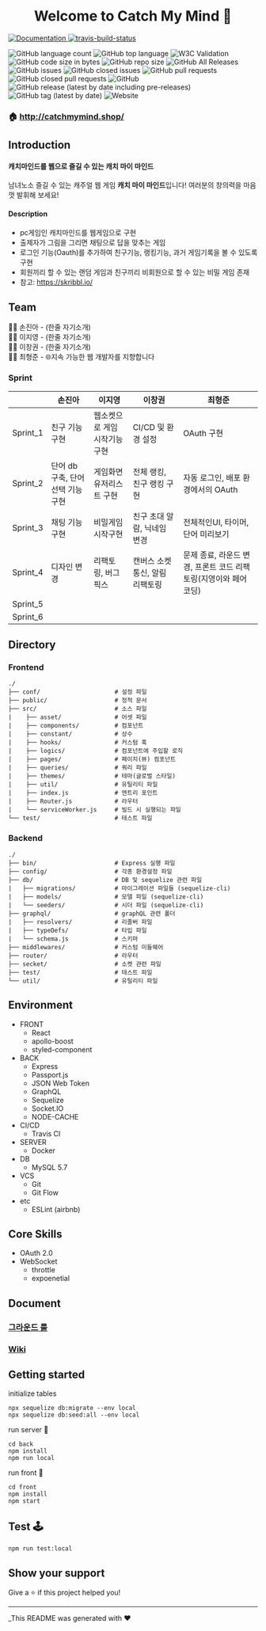 <h1 align="center">Welcome to Catch My Mind 🎄</h1>
<p>
  <a href="https://github.com/connect-foundation/2019-15/wiki" target="_blank">
    <img alt="Documentation" src="https://img.shields.io/badge/documentation-yes-brightgreen.svg" />
  </a>
  <a href="https://travis-ci.org/connect-foundation/2019-15" target="_blank">
    <img alt="travis-build-status" src="https://travis-ci.org/connect-foundation/2019-15.svg?branch=master" />
  </a>
</p>

![GitHub language count](https://img.shields.io/github/languages/count/connect-foundation/2019-15)
![GitHub top language](https://img.shields.io/github/languages/top/connect-foundation/2019-15)
![W3C Validation](https://img.shields.io/w3c-validation/html?preset=HTML%2C%20SVG%201.1%2C%20MathML%203.0&targetUrl=http%3A%2F%2Fcatchmymind.shop)
![GitHub code size in bytes](https://img.shields.io/github/languages/code-size/connect-foundation/2019-15)
![GitHub repo size](https://img.shields.io/github/repo-size/connect-foundation/2019-15)
![GitHub All Releases](https://img.shields.io/github/downloads/connect-foundation/2019-15/total)
![GitHub issues](https://img.shields.io/github/issues/connect-foundation/2019-15)
![GitHub closed issues](https://img.shields.io/github/issues-closed/connect-foundation/2019-15)
![GitHub pull requests](https://img.shields.io/github/issues-pr/connect-foundation/2019-15)
![GitHub closed pull requests](https://img.shields.io/github/issues-pr-closed/connect-foundation/2019-15)
![GitHub](https://img.shields.io/github/license/connect-foundation/2019-15)
![GitHub release (latest by date including pre-releases)](https://img.shields.io/github/v/release/connect-foundation/2019-15?include_prereleases)
![GitHub tag (latest by date)](https://img.shields.io/github/v/tag/connect-foundation/2019-15)
![Website](https://img.shields.io/website?url=http%3A%2F%2Fcatchmymind.shop)

### :house: http://catchmymind.shop/

## Introduction

#### 캐치마인드를 웹으로 즐길 수 있는 캐치 마이 마인드
남녀노소 즐길 수 있는 캐주얼 웹 게임 **캐치 마이 마인드**입니다!
여러분의 창의력을 마음껏 발휘해 보세요!

#### Description
- pc게임인 캐치마인드를 웹게임으로 구현
- 출제자가 그림을 그리면 채팅으로 답을 맞추는 게임
- 로그인 기능(Oauth)를 추가하여 친구기능, 랭킹기능, 과거 게임기록을 볼 수 있도록 구현
- 회원끼리 할 수 있는 랜덤 게임과 친구끼리 비회원으로 할 수 있는 비밀 게임 존재
- 참고: https://skribbl.io/

## Team
🙎‍♀️ 손진아 - (한줄 자기소개)  
💁‍♂️ 이지영 - (한줄 자기소개)  
🤷‍♂️ 이창권 - (한줄 자기소개)  
🙋‍♂️ 최형준 - 🌐지속 가능한 웹 개발자를 지향합니다  

### Sprint
|          | 손진아                     | 이지영             | 이창권             | 최형준                    |
| -------- | ----------------------- | --------------- | --------------- | ---------------------- |
| Sprint_1 | 친구 기능 구현             | 웹소켓으로 게임시작기능 구현 | CI/CD 및 환경 설정   | OAuth 구현               |
| Sprint_2 | 단어 db 구축, 단어 선택 기능 구현 | 게임화면 유저리스트 구현   | 전체 랭킹, 친구 랭킹 구현 | 자동 로그인, 배포 환경에서의 OAuth |
| Sprint_3 | 채팅 기능 구현                       |비밀게임 시작구현                 | 친구 초대 알람, 닉네임 변경 | 전체적인UI, 타이머, 단어 미리보기  |
| Sprint_4 | 디자인 변경  | 리팩토링, 버그픽스    | 캔버스 소켓 통신, 알림 리팩토링 |  문제 종료, 라운드 변경, 프론트 코드 리팩토링(지영이와 페어 코딩) |
| Sprint_5 |                         |                 |                 |                        |
| Sprint_6 |                         |                 |                 |                        |

## Directory
### Frontend
```
./
├── conf/                     # 설정 파일
├── public/                   # 정적 문서 
├── src/                      # 소스 파일
|    ├── asset/               # 어셋 파일 
|    ├── components/          # 컴포넌트
|    ├── constant/            # 상수
|    ├── hooks/               # 커스텀 훅
|    ├── logics/              # 컴포넌트에 주입할 로직
|    ├── pages/               # 페이지(뷰) 컴포넌트
|    ├── queries/             # 쿼리 파일
|    ├── themes/              # 테마(글로벌 스타일)
|    ├── util/                # 유틸리티 파일
|    ├── index.js             # 엔트리 포인트
|    ├── Router.js            # 라우터
|    └── serviceWorker.js     # 빌드 시 실행되는 파일
└── test/                     # 테스트 파일
```

### Backend
```
./
├── bin/                      # Express 실행 파일
├── config/                   # 각종 환경설정 파일
├── db/                       # DB 및 sequelize 관련 파일
|   ├── migrations/           # 마이그레이션 파일들 (sequelize-cli)
|   ├── models/               # 모델 파일 (sequelize-cli)
|   └── seeders/              # 시더 파일 (sequelize-cli)    
├── graphql/                  # graphQL 관련 폴더
|   ├── resolvers/            # 리졸버 파일
|   ├── typeDefs/             # 타입 파일
|   └── schema.js             # 스키마
├── middlewares/              # 커스텀 미들웨어
├── router/                   # 라우터
├── secket/                   # 소켓 관련 파일
├── test/                     # 테스트 파일
└── util/                     # 유틸리티 파일
```


## Environment
- FRONT
    - React
    - apollo-boost
    - styled-component
- BACK
    - Express
    - Passport.js
    - JSON Web Token
    - GraphQL
    - Sequelize
    - Socket.IO
    - NODE-CACHE
- CI/CD
    - Travis CI
- SERVER
    - Docker
- DB
    - MySQL 5.7
- VCS
    - Git
    - Git Flow
- etc
    - ESLint (airbnb)
    
## Core Skills
- OAuth 2.0
- WebSocket
    - throttle
    - expoenetial 
    
## Document
### [그라운드 룰](https://github.com/connect-foundation/2019-15/wiki/%EA%B7%B8%EB%9D%BC%EC%9A%B4%EB%93%9C-%EB%A3%B0)

### [Wiki](https://github.com/connect-foundation/2019-15/wiki)

## Getting started


initialize tables

```
npx sequelize db:migrate --env local
npx sequelize db:seed:all --env local
```

run server 🐳

```
cd back
npm install
npm run local
```


run front 🎄

```
cd front
npm install
npm start
```

## Test 🕹

```
npm run test:local
```

## Show your support


Give a ⭐️ if this project helped you!

---

\_This README was generated with ❤️
